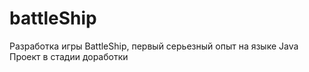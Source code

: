 # battleShip
Разработка игры BattleShip, первый серьезный опыт на языке Java
Проект в стадии доработки
